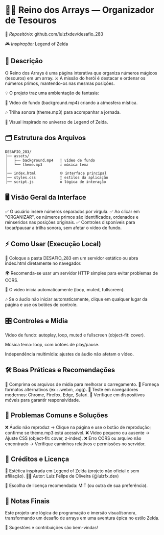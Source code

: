 # 🏰✨ Reino dos Arrays — Organizador de Tesouros

📌 *Repositório:* github.com/luizfxdev/desafio_283

🎮 *Inspiração:* Legend of Zelda

## 📖 Descrição

O Reino dos Arrays é uma página interativa que organiza números mágicos (tesouros) em um array.
⚔️ A missão do herói é destacar e ordenar os números primos, mantendo-os nas mesmas posições.

💡 O projeto traz uma ambientação de fantasia:

🎥 Vídeo de fundo (background.mp4) criando a atmosfera mística.

🎶 Trilha sonora (theme.mp3) para acompanhar a jornada.

🧩 Visual inspirado no universo de Legend of Zelda.

## 🗂️ Estrutura dos Arquivos
```
DESAFIO_283/
│── assets/
│   ├── background.mp4   🎥 vídeo de fundo
│   └── theme.mp3        🎶 música tema
│
│── index.html           🌐 interface principal
│── styles.css           🎨 estilos da aplicação
│── script.js            ⚙️ lógica de interação

```

## 🖥️ Visão Geral da Interface

✅ O usuário insere números separados por vírgula.
✅ Ao clicar em "ORGANIZAR", os números primos são identificados, ordenados e reinseridos nas posições originais.
✅ Controles disponíveis para tocar/pausar a trilha sonora, sem afetar o vídeo de fundo.

## ⚡ Como Usar (Execução Local)

📂 Coloque a pasta DESAFIO_283 em um servidor estático ou abra index.html diretamente no navegador.

🌍 Recomenda-se usar um servidor HTTP simples para evitar problemas de CORS.

🎥 O vídeo inicia automaticamente (loop, muted, fullscreen).

🎶 Se o áudio não iniciar automaticamente, clique em qualquer lugar da página e use os botões de controle.

## 🎛️ Controles e Mídia

Vídeo de fundo: autoplay, loop, muted e fullscreen (object-fit: cover).

Música tema: loop, com botões de play/pause.

Independência multimídia: ajustes de áudio não afetam o vídeo.

## 🛠️ Boas Práticas e Recomendações

🔹 Comprima os arquivos de mídia para melhorar o carregamento.
🔹 Forneça formatos alternativos (ex.: .webm, .ogg).
🔹 Teste em navegadores modernos: Chrome, Firefox, Edge, Safari.
🔹 Verifique em dispositivos móveis para garantir responsividade.

## 🧩 Problemas Comuns e Soluções

❌ Áudio não reproduz → Clique na página e use o botão de reprodução; confirme se theme.mp3 está acessível.
❌ Vídeo pequeno ou ausente → Ajuste CSS (object-fit: cover, z-index).
❌ Erro CORS ou arquivo não encontrado → Verifique caminhos relativos e permissões no servidor.

## 🏹 Créditos e Licença

🎨 Estética inspirada em Legend of Zelda (projeto não oficial e sem afiliação).
👨‍💻 Autor: Luiz Felipe de Oliveira (@luizfx.dev)

📜 Escolha de licença recomendada: MIT (ou outra de sua preferência).

## 🌟 Notas Finais

Este projeto une lógica de programação e imersão visual/sonora, transformando um desafio de arrays em uma aventura épica no estilo Zelda.

💬 Sugestões e contribuições são bem-vindas!

